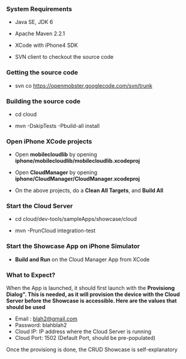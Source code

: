 ### System Requirements ###

  * Java SE, JDK 6

  * Apache Maven 2.2.1

  * XCode with iPhone4 SDK

  * SVN client to checkout the source code

### Getting the source code ###

  * svn co https://openmobster.googlecode.com/svn/trunk

### Building the source code ###

  * cd cloud

  * mvn -DskipTests -Pbuild-all install

### Open iPhone XCode projects ###

  * Open **mobilecloudlib** by opening **iphone/mobilecloudlib/mobilecloudlib.xcodeproj**

  * Open **CloudManager** by opening **iphone/CloudManager/CloudManager.xcodeproj**

  * On the above projects, do a **Clean All Targets**, and **Build All**

### Start the Cloud Server ###

  * cd cloud/dev-tools/sampleApps/showcase/cloud

  * mvn -PrunCloud integration-test

### Start the Showcase App on iPhone Simulator ###

  * **Build and Run** on the Cloud Manager App from XCode

### What to Expect? ###

When the App is launched, it should first launch with the **Provisiong Dialog". This is needed, as it will provision the device with the Cloud Server before the Showcase is accessible. Here are the values that should be used**

  * Email : blah2@gmail.com
  * Password: blahblah2
  * Cloud IP: IP address where the Cloud Server is running
  * Cloud Port: 1502 (Default Port, should be pre-populated)

Once the provisiong is done, the CRUD Showcase is self-explanatory